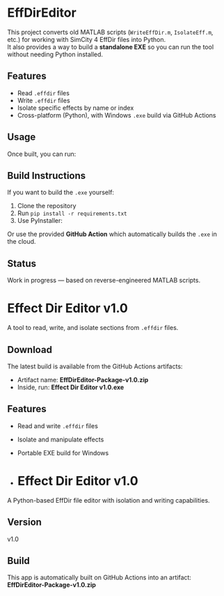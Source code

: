 # EffDirEditor

This project converts old MATLAB scripts (`WriteEffDir.m`, `IsolateEff.m`, etc.) for working with SimCity 4 EffDir files into Python.  
It also provides a way to build a **standalone EXE** so you can run the tool without needing Python installed.

## Features
- Read `.effdir` files
- Write `.effdir` files
- Isolate specific effects by name or index
- Cross-platform (Python), with Windows `.exe` build via GitHub Actions

## Usage
Once built, you can run:

## Build Instructions
If you want to build the `.exe` yourself:
1. Clone the repository
2. Run `pip install -r requirements.txt`
3. Use PyInstaller:

Or use the provided **GitHub Action** which automatically builds the `.exe` in the cloud.

## Status
Work in progress — based on reverse-engineered MATLAB scripts.

# Effect Dir Editor v1.0

A tool to read, write, and isolate sections from `.effdir` files.

## Download
The latest build is available from the GitHub Actions artifacts:  
- Artifact name: **EffDirEditor-Package-v1.0.zip**  
- Inside, run: **Effect Dir Editor v1.0.exe**

## Features
- Read and write `.effdir` files
- Isolate and manipulate effects
- Portable EXE build for Windows

- # Effect Dir Editor v1.0

A Python-based EffDir file editor with isolation and writing capabilities.

## Version
v1.0

## Build
This app is automatically built on GitHub Actions into an artifact:
**EffDirEditor-Package-v1.0.zip**

